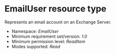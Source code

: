 # EmailUser resource type



Represents an email account on an Exchange Server.

*	Namespace: *EmailUser*
*	Minimum requirement set/version: *1.0*
*	Minimum permission level: *ReadItem*
*	Modes supported: *Read*


